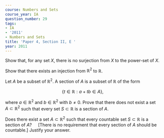 ```yaml
---
course: Numbers and Sets
course_year: IA
question_number: 29
tags:
- IA
- '2011'
- Numbers and Sets
title: 'Paper 4, Section II, E '
year: 2011
---
```




Show that, for any set $X$, there is no surjection from $X$ to the power-set of $X$.

Show that there exists an injection from $\mathbb{R}^{2}$ to $\mathbb{R}$.

Let $A$ be a subset of $\mathbb{R}^{2}$. A section of $A$ is a subset of $\mathbb{R}$ of the form

$$\{t \in \mathbb{R}: a+t b \in A\},$$

where $a \in \mathbb{R}^{2}$ and $b \in \mathbb{R}^{2}$ with $b \neq 0$. Prove that there does not exist a set $A \subset \mathbb{R}^{2}$ such that every set $S \subset \mathbb{R}$ is a section of $A$.

Does there exist a set $A \subset \mathbb{R}^{2}$ such that every countable set $S \subset \mathbb{R}$ is a section of $A ? \quad$ [There is no requirement that every section of $A$ should be countable.] Justify your answer.